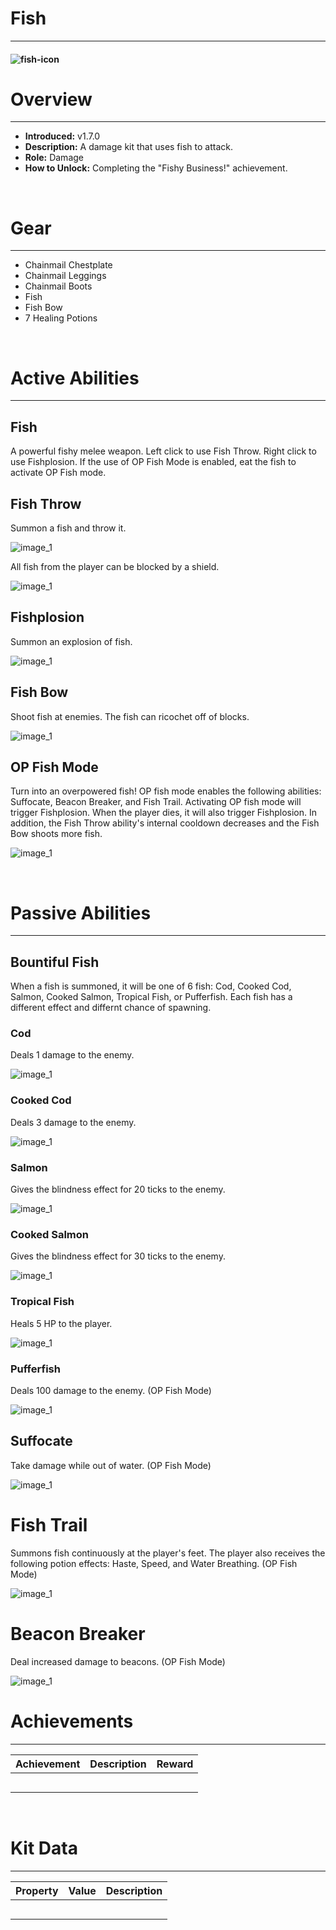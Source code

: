 
# Fish

***

#### ![fish-icon](../assets/kits/fish/fish-icon.jpg)

# Overview
***
- **Introduced:** v1.7.0
- **Description:** A damage kit that uses fish to attack.
- **Role:** Damage
- **How to Unlock:** Completing the "Fishy Business!" achievement.

<br />  

# Gear
***
- Chainmail Chestplate
- Chainmail Leggings
- Chainmail Boots
- Fish
- Fish Bow
- 7 Healing Potions

<br />  

# Active Abilities
***
## Fish
A powerful fishy melee weapon. Left click to use Fish Throw. Right click to use Fishplosion. If the use of OP Fish Mode is enabled, eat the fish to activate OP Fish mode.

## Fish Throw

Summon a fish and throw it.
        
![_image_1_](../assets/kits/_kit_/_image_1_.jpg_)

All fish from the player can be blocked by a shield.

![_image_1_](../assets/kits/_kit_/_image_1_.jpg_)

## Fishplosion

Summon an explosion of fish.

![_image_1_](../assets/kits/_kit_/_image_1_.jpg_)

## Fish Bow

Shoot fish at enemies. The fish can ricochet off of blocks.

![_image_1_](../assets/kits/_kit_/_image_1_.jpg_)

## OP Fish Mode
Turn into an overpowered fish! OP fish mode enables the following abilities: Suffocate, Beacon Breaker, and Fish Trail. Activating OP fish mode will trigger Fishplosion. When the player dies, it will also trigger Fishplosion. In addition, the Fish Throw ability's internal cooldown decreases and the Fish Bow shoots more fish.

![_image_1_](../assets/kits/_kit_/_image_1_.jpg_)

<br /> 

# Passive Abilities
***

## Bountiful Fish
When a fish is summoned, it will be one of 6 fish: Cod, Cooked Cod, Salmon, Cooked Salmon, Tropical Fish, or Pufferfish. Each fish has a different effect and differnt chance of spawning.

### Cod
Deals 1 damage to the enemy.

![_image_1_](../assets/kits/_kit_/_image_1_.jpg_)

### Cooked Cod
Deals 3 damage to the enemy.

![_image_1_](../assets/kits/_kit_/_image_1_.jpg_)

### Salmon
Gives the blindness effect for 20 ticks to the enemy.

![_image_1_](../assets/kits/_kit_/_image_1_.jpg_)

### Cooked Salmon
Gives the blindness effect for 30 ticks to the enemy.

![_image_1_](../assets/kits/_kit_/_image_1_.jpg_)

### Tropical Fish
Heals 5 HP to the player.

![_image_1_](../assets/kits/_kit_/_image_1_.jpg_)

### Pufferfish
Deals 100 damage to the enemy. (OP Fish Mode)

![_image_1_](../assets/kits/_kit_/_image_1_.jpg_)

## Suffocate
Take damage while out of water. (OP Fish Mode)

![_image_1_](../assets/kits/_kit_/_image_1_.jpg_)

# Fish Trail
Summons fish continuously at the player's feet. The player also receives the following potion effects: Haste, Speed, and Water Breathing. (OP Fish Mode)

![_image_1_](../assets/kits/_kit_/_image_1_.jpg_)

# Beacon Breaker
Deal increased damage to beacons. (OP Fish Mode)

![_image_1_](../assets/kits/_kit_/_image_1_.jpg_)

# Achievements
***

| Achievement | Description | Reward |
| ----------- | ----------- | ------ |
| | | |
| | | |
| | | |
| | | |
| | | |

<br />  

# Kit Data
***

| Property | Value | Description |
|----------|-------|-------------|
| | | |
| | | |
| | | |
| | | |
| | | |
